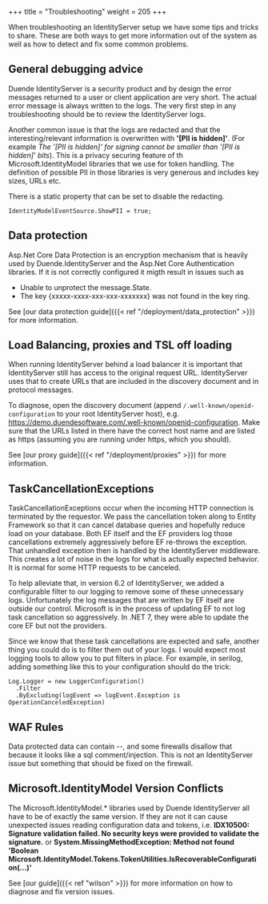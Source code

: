 +++
title = "Troubleshooting"
weight = 205
+++

When troubleshooting an IdentityServer setup we have some tips and tricks to share. These are both ways to get more information out of the system as well as how to detect and fix some common problems.

## General debugging advice
Duende IdentityServer is a security product and by design the error messages returned to a user or client application are very short. The actual error message is always written to the logs. The very first step in any troubleshooting should be to review the IdentityServer logs.

Another common issue is that the logs are redacted and that  the interesting/relevant information is overwritten with **'[PII is hidden]'**. (For example *The '[PII is hidden]' for signing cannot be smaller than '[PII is hidden]' bits*). This is a privacy securing feature of th Microsoft.IdentityModel libraries that we use for token handling. The definition of possible PII in those libraries is very generous and includes key sizes, URLs etc.

There is a static property that can be set to disable the redacting.
```
IdentityModelEventSource.ShowPII = true; 
```

## Data protection 
Asp.Net Core Data Protection is an encryption mechanism that is heavily used by Duende.IdentityServer and the Asp.Net Core Authentication libraries. If it is not correctly configured it migth result in issues such as
* Unable to unprotect the message.State.
* The key {xxxxx-xxxx-xxx-xxx-xxxxxxx} was not found in the key ring.

See [our data protection guide]({{< ref "/deployment/data_protection" >}}) for more information.

## Load Balancing, proxies and TSL off loading
When running IdentityServer behind a load balancer it is important that IdentityServer still has access to the original request URL. IdentityServer uses that to create URLs that are included in the discovery document and in protocol messages.

To diagnose, open the discovery document (append `/.well-known/openid-configuration` to your root IdentityServer host), e.g. https://demo.duendesoftware.com/.well-known/openid-configuration. Make sure that the URLs listed in there have the correct host name and are listed as https (assuming you are running under https, which you should).

See [our proxy guide]({{< ref "/deployment/proxies" >}}) for more information.

## TaskCancellationExceptions
TaskCancellationExceptions occur when the incoming HTTP connection is terminated by the requestor. We pass the cancellation token along to Entity Framework so that it can cancel database queries and hopefully reduce load on your database. Both EF itself and the EF providers log those cancellations extremely aggressively before EF re-throws the exception. That unhandled exception then is handled by the IdentityServer middleware. This creates a lot of noise in the logs for what is actually expected behavior. It is normal for some HTTP requests to be canceled.

To help alleviate that, in version 6.2 of IdentityServer, we added a configurable filter to our logging to remove some of these unnecessary logs. Unfortunately the log messages that are written by EF itself are outside our control. Microsoft is in the process of updating EF to not log task cancellation so aggressively. In .NET 7, they were able to update the core EF but not the providers.

Since we know that these task cancellations are expected and safe, another thing you could do is to filter them out of your logs. I would expect most logging tools to allow you to put filters in place. For example, in serilog, adding something like this to your configuration should do the trick:

    Log.Logger = new LoggerConfiguration()
      .Filter
      .ByExcluding(logEvent => logEvent.Exception is OperationCanceledException)

## WAF Rules
Data protected data can contain --, and some firewalls disallow that because it looks like a sql comment/injection. This is not an IdentityServer issue but something that should be fixed on the firewall.

## Microsoft.IdentityModel Version Conflicts
The Microsoft.IdentityModel.\* libraries used by Duende IdentityServer all have to be of exactly the same version. If they are not it can cause unexpected issues reading configuration data and tokens, i.e. **IDX10500: Signature validation failed. No security keys were provided to validate the signature.** or **System.MissingMethodException: Method not found 'Boolean Microsoft.IdentityModel.Tokens.TokenUtilities.IsRecoverableConfiguration(...)'**

See [our guide]({{< ref "wilson" >}}) for more information on how to diagnose and fix version issues.
